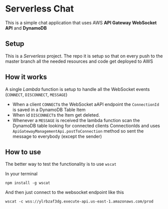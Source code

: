 # Serverless Chat

This is a simple chat application that uses AWS **API Gateway WebSocket API** and **DynamoDB**

## Setup

This is a *Serverless* project. The repo it is setup so that on every push to the master branch all the needed resources and code get deployed to AWS

## How it works 

A single *Lambda* function is setup to handle all the WebSocket events (`CONNECT`, `DISCONNECT`, `MESSAGE`)

* When a client `CONNECT`s the WebSocket aAPI endpoint the `ConnectionId` is saved in a DynamoDB Table Item
* When id `DISCONNECT`s the Item get deleted.
* Whenever a `MESSAGE` is received the lambda function scan the DynamoDB table looking for connected clients ConnectionIds and uses `ApiGatewayManagementApi.postToConnection` method so sent the message to everybody (except the sender)

## How to use

The better way to test the functionality is to use `wscat` 

In your terminal

```
npm install -g wscat
```

And then just connect to the websocket endpoint like this

```
wscat -c wss://ylrbzaf3dg.execute-api.us-east-1.amazonaws.com/prod
```







